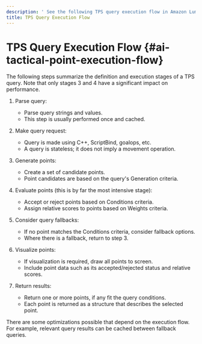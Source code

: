 ```yaml
---
description: ' See the following TPS query execution flow in Amazon Lumberyard. '
title: TPS Query Execution Flow
---
```

# TPS Query Execution Flow {#ai-tactical-point-execution-flow}

The following steps summarize the definition and execution stages of a TPS query\. Note that only stages 3 and 4 have a significant impact on performance\.

1. Parse query:
   + Parse query strings and values\.
   + This step is usually performed once and cached\.

1. Make query request:
   + Query is made using C\+\+, ScriptBind, goalops, etc\.
   + A query is stateless; it does not imply a movement operation\.

1. Generate points:
   + Create a set of candidate points\.
   + Point candidates are based on the query's Generation criteria\.

1. Evaluate points \(this is by far the most intensive stage\):
   + Accept or reject points based on Conditions criteria\.
   + Assign relative scores to points based on Weights criteria\.

1. Consider query fallbacks:
   + If no point matches the Conditions criteria, consider fallback options\.
   + Where there is a fallback, return to step 3\.

1. Visualize points:
   + If visualization is required, draw all points to screen\.
   + Include point data such as its accepted/rejected status and relative scores\.

1. Return results:
   + Return one or more points, if any fit the query conditions\.
   + Each point is returned as a structure that describes the selected point\.

There are some optimizations possible that depend on the execution flow\. For example, relevant query results can be cached between fallback queries\.